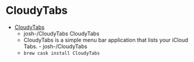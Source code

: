 # CloudyTabs
- [CloudyTabs](https://github.com/josh-/CloudyTabs/)
  -  josh-/CloudyTabs CloudyTabs
  - CloudyTabs is a simple menu bar application that lists your iCloud Tabs. - josh-/CloudyTabs
  - `brew cask install CloudyTabs`
